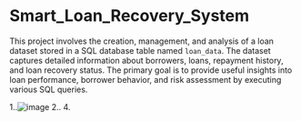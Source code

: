 # Smart_Loan_Recovery_System

This project involves the creation, management, and analysis of a loan dataset stored in a SQL database table named `loan_data`. The dataset captures detailed information about borrowers, loans, repayment history, and loan recovery status. 
The primary goal is to provide useful insights into loan performance, borrower behavior, and risk assessment by executing various SQL queries.


1..![image](https://github.com/user-attachments/assets/8c8c5807-3bec-4367-97a7-14c87f08949a)
2.. 
4.
